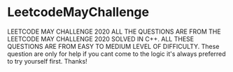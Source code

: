 # LeetcodeMayChallenge
LEETCODE MAY CHALLENGE 2020 
ALL THE QUESTIONS ARE FROM THE LEETCODE MAY CHALLENGE 2020 SOLVED IN C++.
ALL THESE QUESTIONS ARE FROM EASY TO MEDIUM LEVEL OF DIFFICULTY.
These question are only for help if you cant come to the logic it's always preferred to try yourself first.
Thanks!
